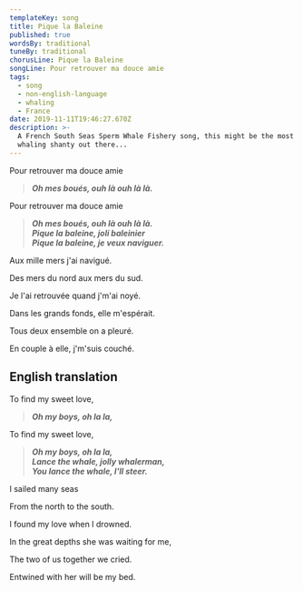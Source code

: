 ```yaml
---
templateKey: song
title: Pique la Baleine
published: true
wordsBy: traditional
tuneBy: traditional
chorusLine: Pique la Baleine
songLine: Pour retrouver ma douce amie
tags:
  - song
  - non-english-language
  - whaling
  - France
date: 2019-11-11T19:46:27.670Z
description: >-
  A French South Seas Sperm Whale Fishery song, this might be the most romantic
  whaling shanty out there...
---
```

Pour retrouver ma douce amie

> ***Oh mes boués, ouh là ouh là là.***

Pour retrouver ma douce amie

> ***Oh mes boués, ouh là ouh là là.***\
> ***Pique la baleine, joli baleinier***\
> ***Pique la baleine, je veux naviguer.***

Aux mille mers j'ai navigué.

Des mers du nord aux mers du sud.

Je l'ai retrouvée quand j'm'ai noyé.

Dans les grands fonds, elle m'espérait.

Tous deux ensemble on a pleuré.

En couple à elle, j'm'suis couché.

English translation
---

To find my sweet love,

> ***Oh my boys, oh la la,***

To find my sweet love,

> ***Oh my boys, oh la la,***\
> ***Lance the whale, jolly whalerman,***\
> ***You lance the whale, I'll steer.***

I sailed many seas

From the north to the south.

I found my love when I drowned.

In the great depths she was waiting for me,

The two of us together we cried.

Entwined with her will be my bed.
